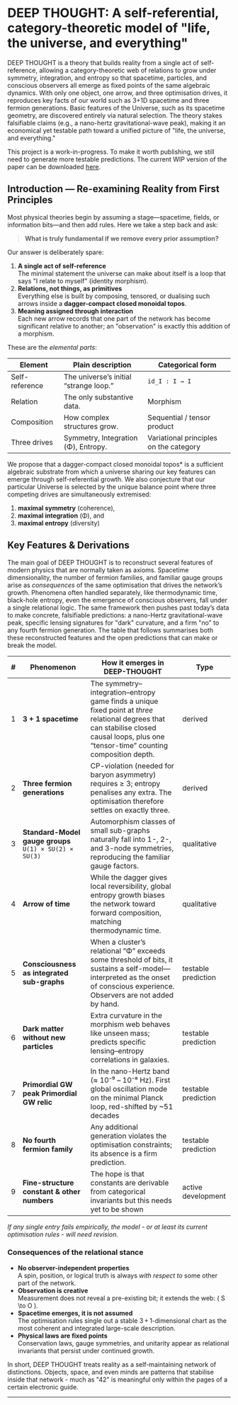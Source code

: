 
# DEEP THOUGHT: A self-referential, category-theoretic model of "life, the universe, and everything"

DEEP THOUGHT is a theory that builds reality from a single act of self-reference, allowing a category-theoretic web of relations to grow under symmetry, integration, and entropy so that spacetime, particles, and conscious observers all emerge as fixed points of the same algebraic dynamics. With only one object, one arrow, and three optimisation drives, it reproduces key facts of our world such as 3+1D spacetime and three fermion generations. Basic features of the Universe, such as its spacetime geometry, are discovered entirely via natural selection. The theory stakes falsifiable claims (e.g., a nano-hertz gravitational-wave peak), making it an economical yet testable path toward a unified picture of "life, the universe, and everything."

This project is a work-in-progress. To make it worth publishing, we still need to generate more testable predictions. The current WIP version of the paper can be downloaded [here](https://github.com/muellerberndt/deep-tought/blob/main/paper/DEEP_THOUGHT_v0.1.pdf). 

## Introduction — Re-examining Reality from First Principles

Most physical theories begin by assuming a stage—spacetime, fields, or information bits—and then add rules. Here we take a step back and ask:

> **What is truly fundamental if we remove every prior assumption?**

Our answer is deliberately spare:

1. **A single act of self-reference**  
   The minimal statement the universe can make about itself is a loop that says "I relate to myself" (identity morphism).
2. **Relations, not things, as primitives**  
   Everything else is built by composing, tensored, or dualising such arrows inside a **dagger-compact closed monoidal topos**.  
3. **Meaning assigned through interaction**  
   Each new arrow records that one part of the network has become significant relative to another; an "observation" is exactly this addition of a morphism.  

These are the *elemental parts*:

| Element | Plain description | Categorical form |
|---------|-------------------|------------------|
| Self-reference | The universe’s initial “strange loop.” | `id_I : I → I` |
| Relation | The only substantive data. | Morphism |
| Composition | How complex structures grow. | Sequential / tensor product |
| Three drives | Symmetry, Integration (Φ), Entropy. | Variational principles on the category |

We propose that a dagger-compact closed monoidal topos* is a sufficient algebraic substrate from which a universe sharing our key features can emerge through self-referential growth. We also conjecture that our particular Universe is selected by the unique balance point where three competing drives are simultaneously extremised:

1. **maximal symmetry** (coherence),  
2. **maximal integration** (Φ), and  
3. **maximal entropy** (diversity)  

## Key Features & Derivations

The main goal of DEEP THOUGHT is to reconstruct several features of modern physics that are normally taken as axioms. Spacetime dimensionality, the number of fermion families, and familiar gauge groups arise as *consequences* of the same optimisation that drives the network’s growth. Phenomena often handled separately, like thermodynamic time, black-hole entropy, even the emergence of conscious observers, fall under a single relational logic. The same framework then pushes past today’s data to make concrete, falsifiable predictions: a nano-Hertz gravitational-wave peak, specific lensing signatures for "dark" curvature, and a firm "no" to any fourth fermion generation.  The table that follows summarises both these reconstructed features and the open predictions that can make or break the model.

| # | Phenomenon | How it emerges in DEEP-THOUGHT | Type |
|---|------------|--------------------------------|--------|
| 1 | **3 + 1 spacetime** | The symmetry–integration–entropy game finds a unique fixed point at *three* relational degrees that can stabilise closed causal loops, plus one “tensor-time” counting composition depth. | derived |
| 2 | **Three fermion generations** | CP-violation (needed for baryon asymmetry) requires ≥ 3; entropy penalises any extra.  The optimisation therefore settles on exactly three. | derived |
| 3 | **Standard-Model gauge groups** `U(1) × SU(2) × SU(3)` | Automorphism classes of small sub-graphs naturally fall into 1-, 2-, and 3-node symmetries, reproducing the familiar gauge factors. | qualitative |
| 4 | **Arrow of time** | While the dagger gives local reversibility, global entropy growth biases the network toward forward composition, matching thermodynamic time. | qualitative |
| 5 | **Consciousness as integrated sub-graphs** | When a cluster’s relational “Φ” exceeds some threshold of bits, it sustains a self-model—interpreted as the onset of conscious experience. Observers are not added by hand. | testable prediction |
| 6 | **Dark matter without new particles** | Extra curvature in the morphism web behaves like unseen mass; predicts specific lensing–entropy correlations in galaxies. | testable prediction |
| 7 | **Primordial GW peak** **Primordial GW relic** | In the nano-Hertz band (≈ 10⁻⁹ – 10⁻⁸ Hz). First global oscillation mode on the minimal Planck loop, red-shifted by ~51 decades | testable prediction |
| 8 | **No fourth fermion family** | Any additional generation violates the optimisation constraints; its absence is a firm prediction. | testable prediction |
| 9 | **Fine-structure constant & other numbers** | The hope is that constants are derivable from categorical invariants but this needs yet to be shown | active development |

*If any single entry fails empirically, the model - or at least its current optimisation rules - will need revision.*

### Consequences of the relational stance

* **No observer-independent properties**  
  A spin, position, or logical truth is always *with respect to* some other part of the network.  
* **Observation is creative**  
  Measurement does not reveal a pre-existing bit; it extends the web: \( S \to O \).  
* **Spacetime emerges, it is not assumed**  
  The optimisation rules single out a stable 3 + 1-dimensional chart as the most coherent and integrated large-scale description.  
* **Physical laws are fixed points**  
  Conservation laws, gauge symmetries, and unitarity appear as relational invariants that persist under continued growth.  

In short, DEEP THOUGHT treats reality as a self-maintaining network of distinctions.  Objects, space, and even minds are patterns that stabilise inside that network - much as "42" is meaningful only within the pages of a certain electronic guide.

--- 
